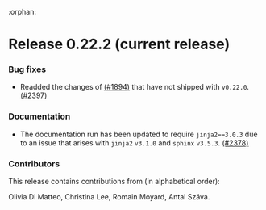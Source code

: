 :orphan:

# Release 0.22.2 (current release)

<h3>Bug fixes</h3>

* Readded the changes of
  [(#1894)](https://github.com/PennyLaneAI/pennylane/pull/1894/) that have not
  shipped with `v0.22.0`.
  [(#2397)](https://github.com/PennyLaneAI/pennylane/pull/2397)

<h3>Documentation</h3>

* The documentation run has been updated to require `jinja2==3.0.3` due to an
  issue that arises with `jinja2` `v3.1.0` and `sphinx` `v3.5.3`.
  [(#2378)](https://github.com/PennyLaneAI/pennylane/pull/2378)

<h3>Contributors</h3>

This release contains contributions from (in alphabetical order):

Olivia Di Matteo, Christina Lee, Romain Moyard, Antal Száva.
